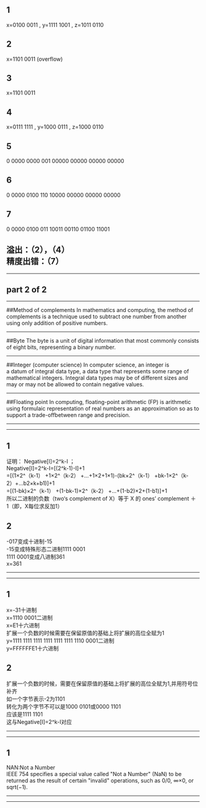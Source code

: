 1
-
x=0100 0011 , y=1111 1001 , z=1011 0110

2
-
x=1101 0011 (overflow)

3
-
x=1101 0011

4
-
x=0111 1111  ,  y=1000 0111 , z=1000 0110

5
-
0   0000 0000   001 00000 00000 00000 00000

6
-
0   0000 0100   110 10000 00000  00000 00000

7
-
0   0000 0100   011 10011 00110 01100 11001


溢出：（2），（4）<br>
精度出错：（7）
------------
-----
part 2 of 2
-

------
##Method of complements
In mathematics and computing, the method of complements is a technique used to subtract one number from another using only addition of positive numbers.

-----------
##Byte
The byte is a unit of digital information that most commonly consists of eight bits, representing a binary number.

-----------------
##Integer (computer science)
In computer science, an integer is a datum of integral data type, a data type that represents some range of mathematical integers. Integral data types may be of different sizes and may or may not be allowed to contain negative values. 

----------
##Floating point
In computing, floating-point arithmetic (FP) is arithmetic using formulaic representation of real numbers as an approximation so as to support a trade-offbetween range and precision.

--------------
-------------
1
-
证明：
Negative[I]=2^k-I ；<br>
Negative[I]=2^k-I=[(2^k-1)-I]+1<br>
=[(1×2^（k-1）  +1×2^（k-2）   +...+1×2+1×1)-(bk×2^（k-1）  +bk-1×2^（k-2）+...b2×k+b1)]+1<br>
=[(1-bk)×2^（k-1）   +(1-bk-1)×2^（k-2）   +...+(1-b2)×2+(1-b1)]+1<br>
所以二进制的负数（two‘s complement of X）等于 X 的 ones’ complement ＋ 1（即，X每位求反加1）<br>

2
-
-017变成十进制-15<br>
-15变成特殊形态二进制1111 0001<br>
1111 0001变成八进制361<br>
x=361

--------
------
1
-
x=-31十进制<br>
x=1110 0001二进制<br>
x=E1十六进制<br>
扩展一个负数的时候需要在保留原值的基础上将扩展的高位全赋为1<br>
y=1111 1111 1111 1111 1111 1111 1110 0001二进制<br>
y=FFFFFFE1十六进制<br>

2
-
扩展一个负数的时候，需要在保留原值的基础上将扩展的高位全赋为1,并用符号位补齐<br>
如一个字节表示-2为1101<br>
转化为两个字节不可以是1000 0101或0000 1101<br>
应该是1111 1101<br>
这与Negative[I]=2^k-I对应<br>

----------
---------
1
-
NAN:Not a Number<br>
IEEE 754 specifies a special value called "Not a Number" (NaN) to be returned as the result of certain "invalid" operations, such as 0/0, ∞×0, or sqrt(−1).

---------
--------

